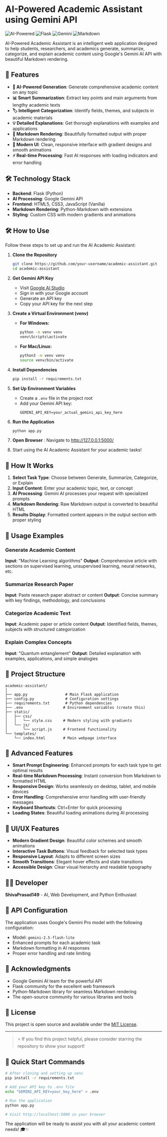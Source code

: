 # AI-Powered Academic Assistant using Gemini API

![AI-Powered](https://img.shields.io/badge/AI-Powered-blue?style=for-the-badge&logo=ai) ![Flask](https://img.shields.io/badge/Flask-2.3.3-green?style=for-the-badge&logo=flask) ![Gemini](https://img.shields.io/badge/Gemini-API-orange?style=for-the-badge&logo=google) ![Markdown](https://img.shields.io/badge/Markdown-Rendering-lightgrey?style=for-the-badge&logo=markdown)

AI-Powered Academic Assistant is an intelligent web application designed to help students, researchers, and academics generate, summarize, categorize, and explain academic content using Google's Gemini AI API with beautiful Markdown rendering.

## 🚀 Features

- **🤖 AI-Powered Generation**: Generate comprehensive academic content on any topic
- **📊 Smart Summarization**: Extract key points and main arguments from lengthy academic texts
- **🏷️ Intelligent Categorization**: Identify fields, themes, and subjects in academic materials
- **💡 Detailed Explanations**: Get thorough explanations with examples and applications
- **📝 Markdown Rendering**: Beautifully formatted output with proper Markdown rendering
- **🎨 Modern UI**: Clean, responsive interface with gradient designs and smooth animations
- **⚡ Real-time Processing**: Fast AI responses with loading indicators and error handling

## 🛠️ Technology Stack

- **Backend**: Flask (Python)
- **AI Processing**: Google Gemini API
- **Frontend**: HTML5, CSS3, JavaScript (Vanilla)
- **Markdown Rendering**: Python-Markdown with extensions
- **Styling**: Custom CSS with modern gradients and animations

## 🛠️ How to Use

Follow these steps to set up and run the AI Academic Assistant:

1. **Clone the Repository**

   ```bash
   git clone https://github.com/your-username/academic-assistant.git
   cd academic-assistant
   ```

2. **Get Gemini API Key**

   - Visit [Google AI Studio](https://aistudio.google.com/)
   - Sign in with your Google account
   - Generate an API key
   - Copy your API key for the next step

3. **Create a Virtual Environment (venv)**

   - **For Windows:**
     ```bash
     python -m venv venv
     venv\Scripts\activate
     ```
   - **For Mac/Linux:**
     ```bash
     python3 -m venv venv
     source venv/bin/activate
     ```

4. **Install Dependencies**

   ```bash
   pip install -r requirements.txt
   ```

5. **Set Up Environment Variables**

   - Create a `.env` file in the project root
   - Add your Gemini API key:
     ```
     GEMINI_API_KEY=your_actual_gemini_api_key_here
     ```

6. **Run the Application**

   ```bash
   python app.py
   ```

7. **Open Browser** : Navigate to http://127.0.0.1:5000/
8. Start using the AI Academic Assistant for your academic tasks!

## 🎯 How It Works

1. **Select Task Type**: Choose between Generate, Summarize, Categorize, or Explain
2. **Input Content**: Enter your academic topic, text, or concept
3. **AI Processing**: Gemini AI processes your request with specialized prompts
4. **Markdown Rendering**: Raw Markdown output is converted to beautiful HTML
5. **Results Display**: Formatted content appears in the output section with proper styling

## 🔮 Usage Examples

### Generate Academic Content
**Input**: "Machine Learning algorithms"
**Output**: Comprehensive article with sections on supervised learning, unsupervised learning, neural networks, etc.

### Summarize Research Paper
**Input**: Paste research paper abstract or content
**Output**: Concise summary with key findings, methodology, and conclusions

### Categorize Academic Text
**Input**: Academic paper or article content
**Output**: Identified fields, themes, subjects with structured categorization

### Explain Complex Concepts
**Input**: "Quantum entanglement"
**Output**: Detailed explanation with examples, applications, and simple analogies

## 📁 Project Structure

```
academic-assistant/
│
├── app.py                 # Main Flask application
├── config.py              # Configuration settings
├── requirements.txt       # Python dependencies
├── .env                  # Environment variables (create this)
├── static/
│   ├── css/
│   │   └── style.css     # Modern styling with gradients
│   └── js/
│       └── script.js     # Frontend functionality
└── templates/
    └── index.html        # Main webpage interface
```

## 🌟 Advanced Features

- **Smart Prompt Engineering**: Enhanced prompts for each task type to get optimal results
- **Real-time Markdown Processing**: Instant conversion from Markdown to formatted HTML
- **Responsive Design**: Works seamlessly on desktop, tablet, and mobile devices
- **Error Handling**: Comprehensive error handling with user-friendly messages
- **Keyboard Shortcuts**: Ctrl+Enter for quick processing
- **Loading States**: Beautiful loading animations during AI processing

## 🎨 UI/UX Features

- **Modern Gradient Design**: Beautiful color schemes and smooth animations
- **Interactive Task Buttons**: Visual feedback for selected task types
- **Responsive Layout**: Adapts to different screen sizes
- **Smooth Transitions**: Elegant hover effects and state transitions
- **Accessible Design**: Clear visual hierarchy and readable typography

## 👨‍💻 Developer

**ShivaPrasad149** - AI, Web Development, and Python Enthusiast

## 🔧 API Configuration

The application uses Google's Gemini Pro model with the following configuration:
- Model: `gemini-2.5-flash-lite`
- Enhanced prompts for each academic task
- Markdown formatting in AI responses
- Proper error handling and rate limiting

## 🙏 Acknowledgments

- Google Gemini AI team for the powerful API
- Flask community for the excellent web framework
- Python-Markdown library for seamless Markdown rendering
- The open-source community for various libraries and tools

## 📄 License

This project is open source and available under the [MIT License](LICENSE).

---

> ⭐ If you find this project helpful, please consider starring the repository to show your support!

## 🔗 Quick Start Commands

```bash
# After cloning and setting up venv
pip install -r requirements.txt

# Add your API key to .env file
echo "GEMINI_API_KEY=your_key_here" > .env

# Run the application
python app.py

# Visit http://localhost:5000 in your browser
```

The application will be ready to assist you with all your academic content needs! 🎓✨